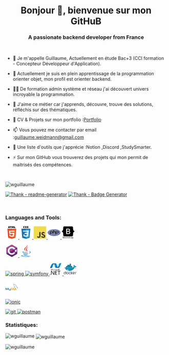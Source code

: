 <h1 align="center">Bonjour 👋, bienvenue sur mon GitHuB </h1>
<h3 align="center">A passionate backend developer from France</h3>
<br>


- 🔭 Je m'appelle Guillaume, Actuellement en étude Bac+3 (CCI formation - Concepteur Développeur d'Application).

- 🌱 Actuellement je suis en plein apprentissage de la programmation orienter objet, mon profil est orienter backend.

- 👨‍🎓 De formation admin système et réseau j'ai découvert univers incroyable la programmation.

- 🎁 J'aime ce métier car j'apprends, découvre, trouve des solutions, réfléchis sur des thématiques.

- 💼 CV & Projets sur mon portfolio :<a href="https://wguillaume.github.io/Portfolio/">Portfolio</a>

- 📫 Vous pouvez me contacter par email :<a href="mailto:guillaume.weidmann@gmail.com">guillaume.weidmann@gmail.com</a>

- 📝 Une liste d'outils que j'apprécie :Notion ,Discord ,StudySmarter.

- ⚡ Sur mon GitHub vous trouverez des projets qui mon permit de maitrisés des compétences.

<br>
<p align="left"> <img src="https://komarev.com/ghpvc/?username=wguillaume&label=Profile%20views&color=0e75b6&style=flat" alt="wguillaume" /> </p>

[![Thank - readme-generator](https://img.shields.io/badge/Thank-readme--generator-2ea44f)](https://rahuldkjain.github.io/gh-profile-readme-generator/)
[![Thank - Badge Generator](https://img.shields.io/badge/Thank-Badge_Generator-2ea44f)](https://michaelcurrin.github.io/badge-generator/#/generic)

<p align="left">
</p>
<br>
<h3 align="left">Languages and Tools:</h3>


<p align="left">
<a href="https://www.w3.org/html/" target="_blank" rel="noreferrer"> <img src="https://raw.githubusercontent.com/devicons/devicon/master/icons/html5/html5-original-wordmark.svg" alt="html5" width="40" height="40"/> </a> <a href="https://www.w3schools.com/css/" target="_blank" rel="noreferrer"> <img src="https://raw.githubusercontent.com/devicons/devicon/master/icons/css3/css3-original-wordmark.svg" alt="css3" width="40" height="40"/> </a><a href="https://developer.mozilla.org/en-US/docs/Web/JavaScript" target="_blank" rel="noreferrer"> <img src="https://raw.githubusercontent.com/devicons/devicon/master/icons/javascript/javascript-original.svg" alt="javascript" width="40" height="40"/> </a> <a href="https://www.php.net" target="_blank" rel="noreferrer"> <img src="https://raw.githubusercontent.com/devicons/devicon/master/icons/php/php-original.svg" alt="php" width="40" height="40"/> </a><a href="https://getbootstrap.com" target="_blank" rel="noreferrer"> <img src="https://raw.githubusercontent.com/devicons/devicon/master/icons/bootstrap/bootstrap-plain-wordmark.svg" alt="bootstrap" width="40" height="40"/> </a>

<a href="https://www.w3schools.com/cs/" target="_blank" rel="noreferrer"> <img src="https://raw.githubusercontent.com/devicons/devicon/master/icons/csharp/csharp-original.svg" alt="csharp" width="40" height="40"/> </a><a href="https://www.java.com" target="_blank" rel="noreferrer"> <img src="https://raw.githubusercontent.com/devicons/devicon/master/icons/java/java-original.svg" alt="java" width="40" height="40"/> </a> 

<a href="https://spring.io/" target="_blank" rel="noreferrer"> <img src="https://www.vectorlogo.zone/logos/springio/springio-icon.svg" alt="spring" width="40" height="40"/> </a><a href="https://symfony.com" target="_blank" rel="noreferrer"> <img src="https://symfony.com/logos/symfony_black_03.svg" alt="symfony" width="40" height="40"/> </a><a href="https://dotnet.microsoft.com/" target="_blank" rel="noreferrer"> <img src="https://raw.githubusercontent.com/devicons/devicon/master/icons/dot-net/dot-net-original-wordmark.svg" alt="dotnet" width="40" height="40"/> </a><a href="https://www.docker.com/" target="_blank" rel="noreferrer"> <img src="https://raw.githubusercontent.com/devicons/devicon/master/icons/docker/docker-original-wordmark.svg" alt="docker" width="40" height="40"/> </a> 

<a href="https://www.mysql.com/" target="_blank" rel="noreferrer"> <img src="https://raw.githubusercontent.com/devicons/devicon/master/icons/mysql/mysql-original-wordmark.svg" alt="mysql" width="40" height="40"/> </a>

<a href="https://ionicframework.com" target="_blank" rel="noreferrer"> <img src="https://upload.wikimedia.org/wikipedia/commons/d/d1/Ionic_Logo.svg" alt="ionic" width="40" height="40"/> </a> 

<a href="https://git-scm.com/" target="_blank" rel="noreferrer"> <img src="https://www.vectorlogo.zone/logos/git-scm/git-scm-icon.svg" alt="git" width="40" height="40"/> </a> <a href="https://postman.com" target="_blank" rel="noreferrer"> <img src="https://www.vectorlogo.zone/logos/getpostman/getpostman-icon.svg" alt="postman" width="40" height="40"/> </a></p> 


<h3 align="left">Statistiques:</h3>
<p><img align="left" src="https://github-readme-stats.vercel.app/api/top-langs?username=wguillaume&show_icons=true&locale=en&layout=compact" alt="wguillaume" /></p>

<p>&nbsp;<img align="center" src="https://github-readme-stats.vercel.app/api?username=wguillaume&show_icons=true&locale=en" alt="wguillaume" /></p>

<p><img align="center" src="https://github-readme-streak-stats.herokuapp.com/?user=wguillaume&" alt="wguillaume" /></p>


<!--
**WGuillaume/WGuillaume** is a ✨ _special_ ✨ repository because its `README.md` (this file) appears on your GitHub profile.


-->
